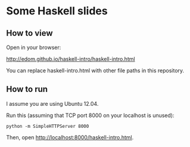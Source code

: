 # Some Haskell slides

## How to view

Open in your browser:

http://edom.github.io/haskell-intro/haskell-intro.html

You can replace haskell-intro.html with other file paths in this repository.

## How to run

I assume you are using Ubuntu 12.04.

Run this (assuming that TCP port 8000 on your localhost is unused):

```
python -m SimpleHTTPServer 8000
```

Then, open [http://localhost:8000/haskell-intro.html](http://localhost:8000/haskell-intro.html).
